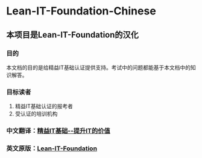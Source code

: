# Lean-IT-Foundation-Chinese
## 本项目是Lean-IT-Foundation的汉化
### 目的
本文档的目的是给精益IT基础认证提供支持。考试中的问题都能基于本文档中的知识解答。

### 目标读者
1. 精益IT基础认证的报考者
2. 受认证的培训机构

### 中文翻译：<a href="https://github.com/ryan255/Lean-IT-Foundation-Chinese/blob/master/%E7%B2%BE%E7%9B%8AIT%E5%9F%BA%E7%A1%80--%E6%8F%90%E5%8D%87IT%E7%9A%84%E4%BB%B7%E5%80%BC.md">精益IT基础--提升IT的价值</a>

### 英文原版：<a href="https://github.com/ryan255/Lean-IT-Foundation-Chinese/blob/master/leanITFoundation.pdf">Lean-IT-Foundation</a>